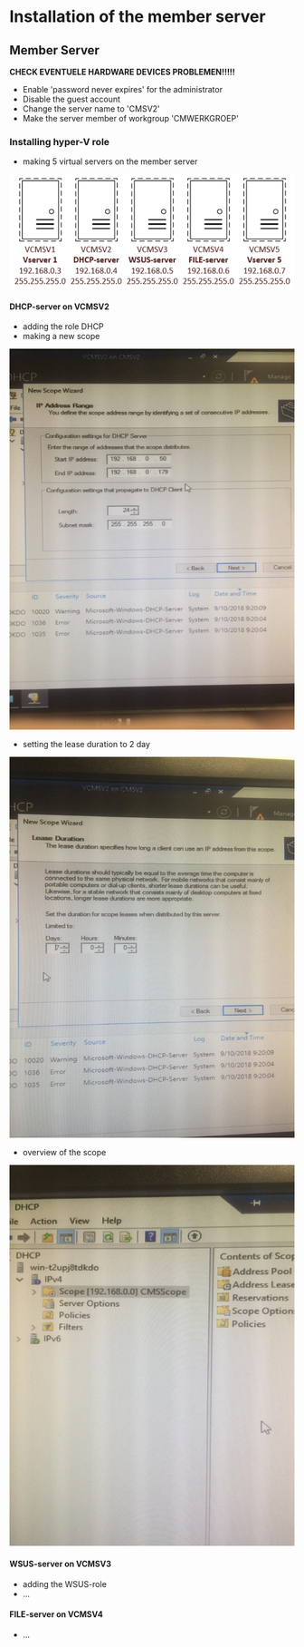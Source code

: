 # Installation of the member server

## Member Server

**CHECK EVENTUELE HARDWARE DEVICES PROBLEMEN!!!!!**

* Enable 'password never expires' for the administrator
* Disable the guest account
* Change the server name to 'CMSV2'
* Make the server member of workgroup 'CMWERKGROEP'

### **Installing hyper-V role**

* making 5 virtual servers on the member server

![](.gitbook/assets/virtueleservers.png)

#### DHCP-server on VCMSV2

* adding the role DHCP
* making a new scope

![Set the range of scope](.gitbook/assets/scopefoto.jpg)

* setting the lease duration to 2 day

![Lease duration](.gitbook/assets/leaseduur.jpg)

* overview of the scope

![Scope overview](.gitbook/assets/scopeoverview.jpg)

#### WSUS-server on VCMSV3

* adding the WSUS-role
* ...

#### FILE-server on VCMSV4

* ...



